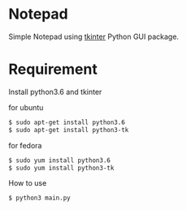 # Notepad

Simple Notepad using [tkinter](https://wiki.python.org/moin/TkInter) Python GUI package.

# Requirement
Install python3.6 and tkinter

for ubuntu 
```sh
$ sudo apt-get install python3.6
$ sudo apt-get install python3-tk 
```
for fedora
```sh
$ sudo yum install python3.6
$ sudo yum install python3-tk 
```
How to use 
```sh
$ python3 main.py
```
